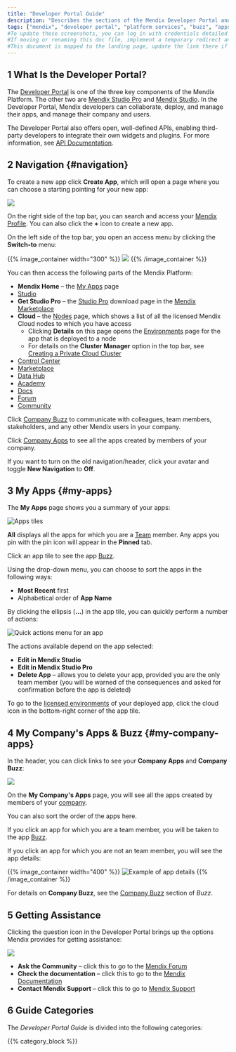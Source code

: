 ```yaml
---
title: "Developer Portal Guide"
description: "Describes the sections of the Mendix Developer Portal and links to more detailed documents in the guide."
tags: ["mendix", "developer portal", "platform services", "buzz", "apps", "community", "marketplace", "academy", "forum", "docs", "documentation"]
#To update these screenshots, you can log in with credentials detailed in How to Update Screenshots Using Team Apps.
#If moving or renaming this doc file, implement a temporary redirect and let the respective team know they should update the URL in the product. See Mapping to Products for more details.
#This document is mapped to the landing page, update the link there if renaming or moving the doc file.
---
```


## 1 What Is the Developer Portal?

The [Developer Portal](http://sprintr.home.mendix.com) is one of the three key components of the Mendix Platform. The other two are [Mendix Studio Pro](/refguide/modeling) and [Mendix Studio](/studio/). In the Developer Portal, Mendix developers can collaborate, deploy, and manage their apps, and manage their company and users. 

The Developer Portal also offers open, well-defined APIs, enabling third-party developers to integrate their own widgets and plugins. For more information, see [API Documentation](/apidocs-mxsdk/apidocs/).

## 2 Navigation {#navigation}

To create a new app click **Create App**, which will open a page where you can choose a starting pointing for your new app:

![](attachments/create-app.png)

On the right side of the top bar, you can search and access your [Mendix Profile](/developerportal/community-tools/mendix-profile). You can also click the **+** icon to create a new app.

On the left side of the top bar, you open an access menu by clicking the **Switch-to** menu:

{{% image_container width="300" %}}
![](attachments/switcher.png)
{{% /image_container %}}

You can then access the following parts of the Mendix Platform:

* **Mendix Home** – the [My Apps](/developerportal#my-apps) page
* [Studio](/studio/)
* **Get Studio Pro** – the [Studio Pro](/refguide/) download page in the [Mendix Marketplace](/appstore/)
* **Cloud**  – the [Nodes](/developerportal/deploy/node-permissions) page, which shows a list of all the licensed Mendix Cloud nodes to which you have access
	* Clicking **Details** on this page opens the [Environments](/developerportal/deploy/environments) page for the app that is deployed to a node
	* For details on the **Cluster Manager** option in the top bar, see [Creating a Private Cloud Cluster](/developerportal/deploy/private-cloud-cluster)
* [Control Center](/developerportal/control-center/)
* [Marketplace](/appstore/)
* [Data Hub](/data-hub/)
* [Academy](https://academy.mendix.com/link/home)
* [Docs](https://docs.mendix.com/)
* [Forum](/developerportal/community-tools/mendix-forum)
* [Community](community-tools)

Click [Company Buzz](collaborate/buzz) to communicate with colleagues, team members, stakeholders, and any other Mendix users in your company.

Click [Company Apps](/developerportal#my-company-apps) to see all the apps created by members of your company.

If you want to turn on the old navigation/header, click your avatar and toggle **New Navigation** to **Off**.

## 3 My Apps {#my-apps}

The **My Apps** page shows you a summary of your apps:

![Apps tiles](attachments/apps-tiles.jpg)

**All** displays all the apps for which you are a [Team](/developerportal/collaborate/team) member. Any apps you pin with the pin icon will appear in the **Pinned** tab. 

Click an app tile to see the app [Buzz](/developerportal/collaborate/buzz).

Using the drop-down menu, you can choose to sort the apps in the following ways:

* **Most Recent** first
* Alphabetical order of **App Name**

By clicking the ellipsis (**…**) in the app tile, you can quickly perform a number of actions:

![Quick actions menu for an app](attachments/quick-action-menu.jpg)

The actions available depend on the app selected:

* **Edit in Mendix Studio**
* **Edit in Mendix Studio Pro**
* **Delete App** – allows you to delete your app, provided you are the only team member (you will be warned of the consequences and asked for confirmation before the app is deleted)

To go to the [licensed environments](/developerportal/deploy/environments) of your deployed app, click the cloud icon in the bottom-right corner of the app tile.

## 4 My Company's Apps & Buzz {#my-company-apps}

In the header, you can click links to see your **Company Apps** and **Company Buzz**:

![](attachments/company-links.png)

On the **My Company's Apps** page, you will see all the apps created by members of your [company](/developerportal/control-center/index#company).

You can also sort the order of the apps here.

If you click an app for which you are a team member, you will be taken to the app [Buzz](/developerportal/collaborate/buzz).

If you click an app for which you are not an team member, you will see the app details:

{{% image_container width="400" %}}
![Example of app details](attachments/app-details.png)
{{% /image_container %}}

For details on **Company Buzz**, see the [Company Buzz](/developerportal/collaborate/buzz#company-buzz) section of *Buzz*.

## 5 Getting Assistance

Clicking the question icon in the Developer Portal brings up the options Mendix provides for getting assistance:

![](attachments/developerportal-assistance.jpg)

* **Ask the Community** – click this to go to the [Mendix Forum](https://forum.mendixcloud.com/index4.html)
* **Check the documentation** – click this to go to the [Mendix Documentation](https://docs.mendix.com/)
* **Contact Mendix Support** – click this to go to [Mendix Support](https://support.mendix.com/hc/en-us)

## 6 Guide Categories

The *Developer Portal Guide* is divided into the following categories:

{{% category_block %}}
